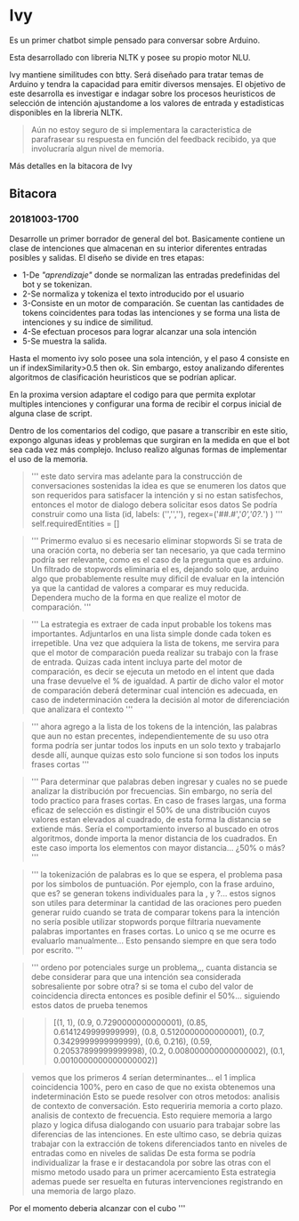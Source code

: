 # Ivy

Es un primer chatbot simple pensado para conversar sobre Arduino.

Esta desarrollado con libreria NLTK y posee su propio motor NLU.

Ivy mantiene similitudes con btty. Será diseñado para tratar temas de Arduino y tendra la capacidad para emitir diversos mensajes. El objetivo de este desarrolla es investigar e indagar sobre los procesos heuristicos de selección de intención ajustandome a los valores de entrada y estadisticas disponibles en la libreria NLTK.

> Aún no estoy seguro de si implementara la caracteristica de parafrasear su respuesta en función del feedback recibido, ya que involucraría algun nivel de memoria.

Más detalles en la bitacora de Ivy

## Bitacora

### 20181003-1700

Desarrolle un primer borrador de general del bot. Basicamente contiene un clase de intenciones que almacenan en su interior diferentes entradas posibles y salidas. El diseño se divide en tres etapas:

* 1-De *"aprendizaje"* donde se normalizan las entradas predefinidas del bot y se tokenizan.
* 2-Se normaliza y tokeniza el texto introducido por el usuario
* 3-Consiste en un motor de comparación. Se cuentan las cantidades de tokens coincidentes para todas las intenciones y se forma una lista de intenciones y su indice de similitud.
* 4-Se efectuan procesos para lograr alcanzar una sola intención
* 5-Se muestra la salida.

Hasta el momento ivy solo posee una sola intención, y el paso 4 consiste en un if indexSimilarity>0.5 then ok. Sin embargo, estoy analizando diferentes algoritmos de clasificación heuristicos que se podrían aplicar.

En la proxima version adaptare el codigo para que permita explotar multiples intenciones y configurar una forma de recibir el corpus inicial de alguna clase de script.

Dentro de los comentarios del codigo, que pasare a transcribir en este sitio, expongo algunas ideas y problemas que surgiran en la medida en que el bot sea cada vez más complejo. Incluso realizo algunas formas de implementar el uso de la memoria.

>'''
este dato servira mas adelante para la construcción de conversaciones sostenidas
la idea es que se enumeren los datos que son requeridos para satisfacer la intención
y si no estan satisfechos, entonces el motor de dialogo debera solicitar esos datos
Se podría construir como una lista (id, labels: ('','',''), regex=('##.#','*0','0?.*') )
'''
self.requiredEntities = [] 


>'''
Primermo evaluo si es necesario eliminar stopwords
Si se trata de una oración corta, no deberia ser tan necesario, ya que cada termino podría ser relevante, como es el caso de la pregunta
que es arduino. Un filtrado de stopwords eliminaria el es, dejando solo que, arduino algo que probablemente resulte muy dificil de evaluar
en la intención ya que la cantidad de valores a comparar es muy reducida.
Dependera mucho de la forma en que realize el motor de comparación.
'''

>'''
La estrategia es extraer de cada input probable los tokens mas importantes. Adjuntarlos en una lista simple donde cada token es irrepetible.
Una vez que adquiera la lista de tokens, me servira para que el motor de comparación pueda realizar su trabajo con la frase de entrada.
Quizas cada intent incluya parte del motor de comparación, es decir se ejecuta un metodo en el intent que dada una frase devuelve el % de
igualdad. A partir de dicho valor el motor de comparación deberá determinar cual intención es adecuada, en caso de indeterminación cedera
la decisión al motor de diferenciación que analizara el contexto
'''

>'''
ahora agrego a la lista de los tokens de la intención, las palabras que aun no estan precentes, independientemente de su uso
otra forma podría ser juntar todos los inputs en un solo texto y trabajarlo desde allí,
aunque quizas esto solo funcione si son todos los inputs frases cortas
'''

>'''
Para determinar que palabras deben ingresar y cuales no se puede analizar la distribución por frecuencias.
Sin embargo, no sería del todo practico para frases cortas. En caso de frases largas, una forma eficaz de selección es distingir el 50%
de una distribución cuyos valores estan elevados al cuadrado, de esta forma la distancia se extiende más.
Sería el comportamiento inverso al buscado en otros algoritmos, donde importa la menor distancia de los cuadrados. En este caso 
importa los elementos con mayor distancia... ¿50% o más?
'''

>'''
la tokenización de palabras es lo que se espera, el problema pasa por los simbolos de puntuación. Por ejemplo, con la frase
arduino, que es? se generan tokens individuales para la , y ?... estos signos son utiles para determinar la cantidad de las oraciones
pero pueden generar ruido cuando se trata de comparar tokens para la intención
no sería posible utilizar stopwords porque filtraria nuevamente palabras importantes en frases cortas. Lo unico q se me ocurre
es evaluarlo manualmente... Esto pensando siempre en que sera todo por escrito.
'''

>'''
ordeno por potenciales
surge un problema,,, cuanta distancia se debe considerar para que una intención sea considerada sobresaliente por sobre otra?
si se toma el cubo del valor de coincidencia directa entonces es posible definir el 50%... siguiendo estos datos de prueba tenemos

>>[(1, 1),
 (0.9, 0.7290000000000001),
 (0.85, 0.6141249999999999),
 (0.8, 0.5120000000000001),
 (0.7, 0.3429999999999999),
 (0.6, 0.216),
 (0.59, 0.20537899999999998),
 (0.2, 0.008000000000000002),
 (0.1, 0.0010000000000000002)]

 >vemos que los primeros 4 serían determinantes... el 1 implica coincidencia 100%, pero en caso de que no exista obtenemos una indeterminación
 Esto se puede resolver con otros metodos:
 analisis de contexto de conversación. Esto requeriria memoria a corto plazo.
 analisis de contexto de frecuencia. Esto requiere memoria a largo plazo y logica difusa
 dialogando con usuario para trabajar sobre las diferencias de las intenciones.
 En este ultimo caso, se debria quizas trabajar con la extracción de tokens diferenciados tanto en niveles de entradas como en niveles de salidas
 De esta forma se podría individualizar la frase e ir destacandola por sobre las otras con el mismo metodo usado para un primer acercamiento
 Esta estrategia ademas puede ser resuelta en futuras intervenciones registrando en una memoria de largo plazo.

 Por el momento deberia alcanzar con el cubo
'''
